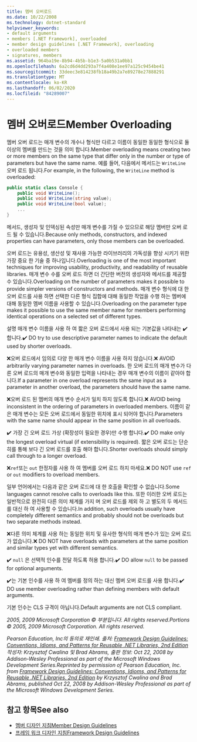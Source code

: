```yaml
---
title: 멤버 오버로드
ms.date: 10/22/2008
ms.technology: dotnet-standard
helpviewer_keywords:
- default arguments
- members [.NET Framework], overloaded
- member design guidelines [.NET Framework], overloading
- overloaded members
- signatures, members
ms.assetid: 964ba19e-8b94-4b5b-b1e3-5a0b531a0bb1
ms.openlocfilehash: 6a2cd6d4dd293a7f4a408e1ee97a125c9454be41
ms.sourcegitcommit: 33deec3e814238fb18a49b2a7e89278e27888291
ms.translationtype: MT
ms.contentlocale: ko-KR
ms.lasthandoff: 06/02/2020
ms.locfileid: "84289007"
---
```

# <a name="member-overloading"></a><span data-ttu-id="d07c9-102">멤버 오버로드</span><span class="sxs-lookup"><span data-stu-id="d07c9-102">Member Overloading</span></span>
<span data-ttu-id="d07c9-103">멤버 오버 로드는 매개 변수의 개수나 형식만 다르고 이름이 동일한 동일한 형식으로 둘 이상의 멤버를 만드는 것을 의미 합니다.</span><span class="sxs-lookup"><span data-stu-id="d07c9-103">Member overloading means creating two or more members on the same type that differ only in the number or type of parameters but have the same name.</span></span> <span data-ttu-id="d07c9-104">예를 들어, 다음에서 메서드는 `WriteLine` 오버 로드 됩니다.</span><span class="sxs-lookup"><span data-stu-id="d07c9-104">For example, in the following, the `WriteLine` method is overloaded:</span></span>

```csharp
public static class Console {
    public void WriteLine();
    public void WriteLine(string value);
    public void WriteLine(bool value);
    ...
}
```

 <span data-ttu-id="d07c9-105">메서드, 생성자 및 인덱싱된 속성만 매개 변수를 가질 수 있으므로 해당 멤버만 오버 로드 될 수 있습니다.</span><span class="sxs-lookup"><span data-stu-id="d07c9-105">Because only methods, constructors, and indexed properties can have parameters, only those members can be overloaded.</span></span>

 <span data-ttu-id="d07c9-106">오버 로드는 유용성, 생산성 및 재사용 가능한 라이브러리의 가독성을 향상 시키기 위한 가장 중요 한 기술 중 하나입니다.</span><span class="sxs-lookup"><span data-stu-id="d07c9-106">Overloading is one of the most important techniques for improving usability, productivity, and readability of reusable libraries.</span></span> <span data-ttu-id="d07c9-107">매개 변수 수를 오버 로드 하면 더 간단한 버전의 생성자와 메서드를 제공할 수 있습니다.</span><span class="sxs-lookup"><span data-stu-id="d07c9-107">Overloading on the number of parameters makes it possible to provide simpler versions of constructors and methods.</span></span> <span data-ttu-id="d07c9-108">매개 변수 형식에 대 한 오버 로드를 사용 하면 선택한 다른 형식 집합에 대해 동일한 작업을 수행 하는 멤버에 대해 동일한 멤버 이름을 사용할 수 있습니다.</span><span class="sxs-lookup"><span data-stu-id="d07c9-108">Overloading on the parameter type makes it possible to use the same member name for members performing identical operations on a selected set of different types.</span></span>

 <span data-ttu-id="d07c9-109">설명 매개 변수 이름을 사용 하 여 짧은 오버 로드에서 사용 되는 기본값을 나타내는 ✔️ 합니다.</span><span class="sxs-lookup"><span data-stu-id="d07c9-109">✔️ DO try to use descriptive parameter names to indicate the default used by shorter overloads.</span></span>

 <span data-ttu-id="d07c9-110">❌오버 로드에서 임의로 다양 한 매개 변수 이름을 사용 하지 않습니다.</span><span class="sxs-lookup"><span data-stu-id="d07c9-110">❌ AVOID arbitrarily varying parameter names in overloads.</span></span> <span data-ttu-id="d07c9-111">한 오버 로드의 매개 변수가 다른 오버 로드의 매개 변수와 동일한 입력을 나타내는 경우 매개 변수의 이름이 같아야 합니다.</span><span class="sxs-lookup"><span data-stu-id="d07c9-111">If a parameter in one overload represents the same input as a parameter in another overload, the parameters should have the same name.</span></span>

 <span data-ttu-id="d07c9-112">❌오버 로드 된 멤버의 매개 변수 순서가 일치 하지 않도록 합니다.</span><span class="sxs-lookup"><span data-stu-id="d07c9-112">❌ AVOID being inconsistent in the ordering of parameters in overloaded members.</span></span> <span data-ttu-id="d07c9-113">이름이 같은 매개 변수는 모든 오버 로드에서 동일한 위치에 표시 되어야 합니다.</span><span class="sxs-lookup"><span data-stu-id="d07c9-113">Parameters with the same name should appear in the same position in all overloads.</span></span>

 <span data-ttu-id="d07c9-114">✔️ 가장 긴 오버 로드 가상 (확장성이 필요한 경우)만 수행 합니다.</span><span class="sxs-lookup"><span data-stu-id="d07c9-114">✔️ DO make only the longest overload virtual (if extensibility is required).</span></span> <span data-ttu-id="d07c9-115">짧은 오버 로드는 단순히를 통해 보다 긴 오버 로드를 호출 해야 합니다.</span><span class="sxs-lookup"><span data-stu-id="d07c9-115">Shorter overloads should simply call through to a longer overload.</span></span>

 <span data-ttu-id="d07c9-116">❌`ref`또는 `out` 한정자를 사용 하 여 멤버를 오버 로드 하지 마세요.</span><span class="sxs-lookup"><span data-stu-id="d07c9-116">❌ DO NOT use `ref` or `out` modifiers to overload members.</span></span>

 <span data-ttu-id="d07c9-117">일부 언어에서는 다음과 같은 오버 로드에 대 한 호출을 확인할 수 없습니다.</span><span class="sxs-lookup"><span data-stu-id="d07c9-117">Some languages cannot resolve calls to overloads like this.</span></span> <span data-ttu-id="d07c9-118">또한 이러한 오버 로드는 일반적으로 완전히 다른 의미 체계를 가지 며 오버 로드를 제외 하 고 별도의 두 메서드를 대신 하 여 사용할 수 있습니다.</span><span class="sxs-lookup"><span data-stu-id="d07c9-118">In addition, such overloads usually have completely different semantics and probably should not be overloads but two separate methods instead.</span></span>

 <span data-ttu-id="d07c9-119">❌다른 의미 체계를 사용 하는 동일한 위치 및 유사한 형식의 매개 변수가 있는 오버 로드가 없습니다.</span><span class="sxs-lookup"><span data-stu-id="d07c9-119">❌ DO NOT have overloads with parameters at the same position and similar types yet with different semantics.</span></span>

 <span data-ttu-id="d07c9-120">✔️ `null` 은 선택적 인수를 전달 하도록 허용 합니다.</span><span class="sxs-lookup"><span data-stu-id="d07c9-120">✔️ DO  allow `null` to be passed for optional arguments.</span></span>

 <span data-ttu-id="d07c9-121">✔️는 기본 인수를 사용 하 여 멤버를 정의 하는 대신 멤버 오버 로드를 사용 합니다.</span><span class="sxs-lookup"><span data-stu-id="d07c9-121">✔️ DO use member overloading rather than defining members with default arguments.</span></span>

 <span data-ttu-id="d07c9-122">기본 인수는 CLS 규격이 아닙니다.</span><span class="sxs-lookup"><span data-stu-id="d07c9-122">Default arguments are not CLS compliant.</span></span>

 <span data-ttu-id="d07c9-123">*2005, 2009 Microsoft Corporation © 부분입니다. All rights reserved.*</span><span class="sxs-lookup"><span data-stu-id="d07c9-123">*Portions © 2005, 2009 Microsoft Corporation. All rights reserved.*</span></span>

 <span data-ttu-id="d07c9-124">*Pearson Education, Inc의 동의로 재인쇄. 출처: [Framework Design Guidelines: Conventions, Idioms, and Patterns for Reusable .NET Libraries, 2nd Edition](https://www.informit.com/store/framework-design-guidelines-conventions-idioms-and-9780321545619) 작성자: Krzysztof Cwalina 및 Brad Abrams, 출판 정보: Oct 22, 2008 by Addison-Wesley Professional as part of the Microsoft Windows Development Series.*</span><span class="sxs-lookup"><span data-stu-id="d07c9-124">*Reprinted by permission of Pearson Education, Inc. from [Framework Design Guidelines: Conventions, Idioms, and Patterns for Reusable .NET Libraries, 2nd Edition](https://www.informit.com/store/framework-design-guidelines-conventions-idioms-and-9780321545619) by Krzysztof Cwalina and Brad Abrams, published Oct 22, 2008 by Addison-Wesley Professional as part of the Microsoft Windows Development Series.*</span></span>

## <a name="see-also"></a><span data-ttu-id="d07c9-125">참고 항목</span><span class="sxs-lookup"><span data-stu-id="d07c9-125">See also</span></span>

- [<span data-ttu-id="d07c9-126">멤버 디자인 지침</span><span class="sxs-lookup"><span data-stu-id="d07c9-126">Member Design Guidelines</span></span>](member.md)
- [<span data-ttu-id="d07c9-127">프레임 워크 디자인 지침</span><span class="sxs-lookup"><span data-stu-id="d07c9-127">Framework Design Guidelines</span></span>](index.md)
